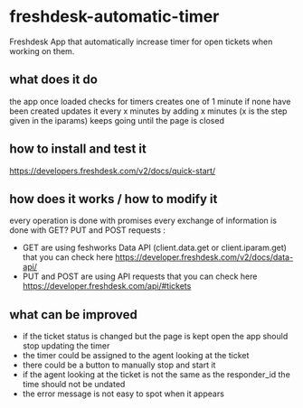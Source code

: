 # freshdesk-automatic-timer
Freshdesk App that automatically increase timer for open tickets when working on them.

## what does it do
the app once loaded checks for timers
creates one of 1 minute if none have been created
updates it every x minutes by adding x minutes (x is the step given in the iparams)
keeps going until the page is closed

## how to install and test it
https://developers.freshdesk.com/v2/docs/quick-start/

## how does it works / how to modify it
every operation is done with promises
every exchange of information is done with GET? PUT and POST requests : 
 - GET are using feshworks Data API (client.data.get or client.iparam.get) that you can check here https://developer.freshdesk.com/v2/docs/data-api/
 - PUT and POST are using API requests that you can check here https://developer.freshdesk.com/api/#tickets

## what can be improved
 - if the ticket status is changed but the page is kept open the app should stop updating the timer
 - the timer could be assigned to the agent looking at the ticket
 - there could be a button to manually stop and start it
 - if the agent looking at the ticket is not the same as the responder_id the time should not be undated
 - the error message is not easy to spot when it appears
